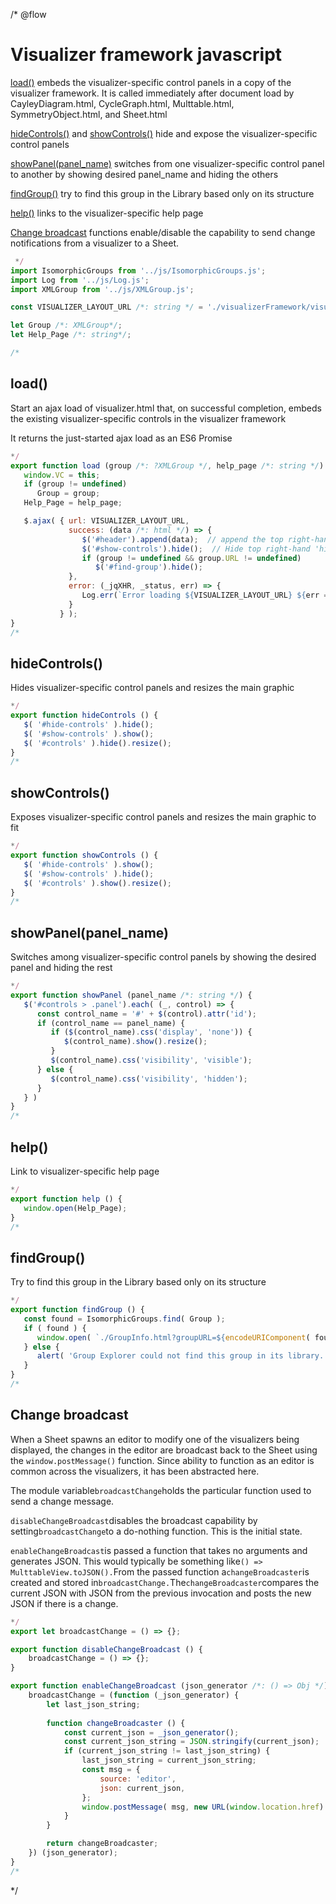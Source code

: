 /* @flow
# Visualizer framework javascript

[load()](#load) embeds the visualizer-specific control panels in a copy of the visualizer
framework. It is called immediately after document load by CayleyDiagram.html, CycleGraph.html,
Multtable.html, SymmetryObject.html, and Sheet.html

[hideControls()](#hidecontrols) and [showControls()](#showcontrols) hide and expose the
visualizer-specific control panels

[showPanel(panel_name)](#showpanelpanel_name) switches from one visualizer-specific control panel
to another by showing desired panel_name and hiding the others

[findGroup()](#findGroup) try to find this group in the Library based only on its structure

[help()](#help) links to the visualizer-specific help page

[Change broadcast](#change-broadcast) functions enable/disable the capability to send change notifications
from a visualizer to a Sheet.

```javascript
 */
import IsomorphicGroups from '../js/IsomorphicGroups.js';
import Log from '../js/Log.js';
import XMLGroup from '../js/XMLGroup.js';

const VISUALIZER_LAYOUT_URL /*: string */ = './visualizerFramework/visualizer.html';

let Group /*: XMLGroup*/;
let Help_Page /*: string*/;

/*
```
## load()
Start an ajax load of visualizer.html that, on successful completion, embeds the existing
visualizer-specific controls in the visualizer framework

It returns the just-started ajax load as an ES6 Promise

```javascript
*/
export function load (group /*: ?XMLGroup */, help_page /*: string */) {
   window.VC = this;
   if (group != undefined)
      Group = group;
   Help_Page = help_page;

   $.ajax( { url: VISUALIZER_LAYOUT_URL,
             success: (data /*: html */) => {
                $('#header').append(data);  // append the top right-hand icon strip, etc. to header
                $('#show-controls').hide();  // Hide top right-hand 'hide-controls' icon initially
                if (group != undefined && group.URL != undefined)
                   $('#find-group').hide();
             },
             error: (_jqXHR, _status, err) => {
                Log.err(`Error loading ${VISUALIZER_LAYOUT_URL} ${err === undefined ? '' : ': ' + err}`);
             }
           } );
}
/*
```
## hideControls()
Hides visualizer-specific control panels and resizes the main graphic
```javascript
*/
export function hideControls () {
   $( '#hide-controls' ).hide();
   $( '#show-controls' ).show();
   $( '#controls' ).hide().resize();
}
/*
```
## showControls()
Exposes visualizer-specific control panels and resizes the main graphic to fit
```javascript
*/
export function showControls () {
   $( '#hide-controls' ).show();
   $( '#show-controls' ).hide();
   $( '#controls' ).show().resize();
}
/*
```
## showPanel(panel_name)
Switches among visualizer-specific control panels by showing the desired panel and hiding the rest
```javascript
*/
export function showPanel (panel_name /*: string */) {
   $('#controls > .panel').each( (_, control) => {
      const control_name = '#' + $(control).attr('id');
      if (control_name == panel_name) {
         if ($(control_name).css('display', 'none')) {
            $(control_name).show().resize();
         }
         $(control_name).css('visibility', 'visible');
      } else {
         $(control_name).css('visibility', 'hidden');
      }
   } )
}
/*
```
## help()
Link to visualizer-specific help page
```javascript
*/
export function help () {
   window.open(Help_Page);
}
/*
```
## findGroup()
Try to find this group in the Library based only on its structure
```javascript
*/
export function findGroup () {
   const found = IsomorphicGroups.find( Group );
   if ( found ) {
      window.open( `./GroupInfo.html?groupURL=${encodeURIComponent( found.URL )}` );
   } else {
      alert( 'Group Explorer could not find this group in its library.' );
   }
}
/*
```
## Change broadcast
When a Sheet spawns an editor to modify one of the visualizers being displayed, the
changes in the editor are broadcast back to the Sheet using the `window.postMessage()`
function. Since ability to function as an editor is common across the visualizers, it
has been abstracted here. 

The module variable`broadcastChange`holds the particular function used to send a change
message.

`disableChangeBroadcast`disables the broadcast capability by setting`broadcastChange`to a
do-nothing function. This is the initial state.

`enableChangeBroadcast`is passed a function that takes no arguments and generates JSON.
This would typically be something like`() => MulttableView.toJSON().`From the passed function
a`changeBroadcaster`is created and stored in`broadcastChange.`The`changeBroadcaster`compares
the current JSON with JSON from the previous invocation and posts the new JSON if there is a change.
```javascript
*/
export let broadcastChange = () => {};

export function disableChangeBroadcast () {
    broadcastChange = () => {};
}

export function enableChangeBroadcast (json_generator /*: () => Obj */) {
    broadcastChange = (function (_json_generator) {
        let last_json_string;
        
        function changeBroadcaster () {
            const current_json = _json_generator();
            const current_json_string = JSON.stringify(current_json);
            if (current_json_string != last_json_string) {
                last_json_string = current_json_string;
                const msg = {
                    source: 'editor',
                    json: current_json,
                };
                window.postMessage( msg, new URL(window.location.href).origin );
            }
        }

        return changeBroadcaster;
    }) (json_generator);
}
/*
```
 */
